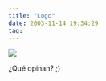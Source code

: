 ```yaml
---
title: "Logo"
date: 2003-11-14 19:34:29
tag: 
---
```

<p><img src="http://web.archive.org/web/20031125134728/http://damog.net/files/logomx.png"/></p>

<p>¿Qué opinan? ;)</p>
